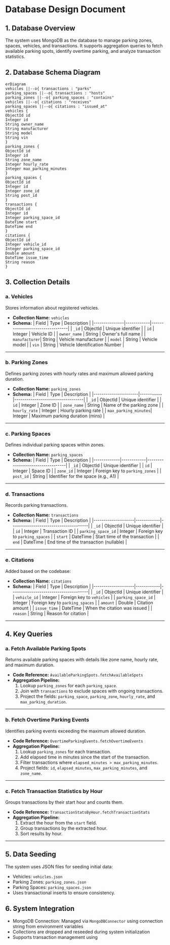 # Database Design Document

## 1. Database Overview
The system uses MongoDB as the database to manage parking zones, spaces, vehicles, and transactions. 
It supports aggregation queries to fetch available parking spots, identify overtime parking, and analyze transaction statistics.

## 2. Database Schema Diagram

```mermaid
erDiagram
vehicles ||--o{ transactions : "parks"
parking_spaces ||--o{ transactions : "hosts"
parking_zones ||--o{ parking_spaces : "contains"
vehicles ||--o{ citations : "receives"
parking_spaces ||--o{ citations : "issued_at"
vehicles {
ObjectId id
Integer id
String owner_name
String manufacturer
String model
String vin
}
parking_zones {
ObjectId id
Integer id
String zone_name
Integer hourly_rate
Integer max_parking_minutes
}
parking_spaces {
ObjectId id
Integer id
Integer zone_id
String post_id
}
transactions {
ObjectId id
Integer id
Integer parking_space_id
DateTime start
DateTime end
}
citations {
ObjectId id
Integer vehicle_id
Integer parking_space_id
Double amount
DateTime issue_time
String reason
}
```


## 3. Collection Details
### a. Vehicles
Stores information about registered vehicles.

- **Collection Name:** `vehicles`
- **Schema:**
  | Field         | Type       | Description                     |
  |---------------|------------|---------------------------------|
  | `_id`         | ObjectId   | Unique identifier               |
  | `id`          | Integer    | Vehicle ID                      |
  | `owner_name`  | String     | Owner's full name               |
  | `manufacturer`| String     | Vehicle manufacturer            |
  | `model`       | String     | Vehicle model                   |
  | `vin`         | String     | Vehicle Identification Number   |

---

### b. Parking Zones
Defines parking zones with hourly rates and maximum allowed parking duration.

- **Collection Name:** `parking_zones`
- **Schema:**
  | Field                | Type      | Description                      |
  |----------------------|-----------|----------------------------------|
  | `_id`                | ObjectId | Unique identifier               |
  | `id`                 | Integer  | Zone ID                         |
  | `zone_name`          | String   | Name of the parking zone         |
  | `hourly_rate`        | Integer  | Hourly parking rate              |
  | `max_parking_minutes`| Integer  | Maximum parking duration (mins)  |

---

### c. Parking Spaces
Defines individual parking spaces within zones.

- **Collection Name:** `parking_spaces`
- **Schema:**
  | Field       | Type       | Description                      |
  |-------------|------------|----------------------------------|
  | `_id`       | ObjectId   | Unique identifier               |
  | `id`        | Integer    | Space ID                        |
  | `zone_id`   | Integer    | Foreign key to `parking_zones`  |
  | `post_id`   | String     | Identifier for the space (e.g., A1) |

---

### d. Transactions
Records parking transactions.

- **Collection Name:** `transactions`
- **Schema:**
  | Field              | Type       | Description                          |
  |--------------------|------------|--------------------------------------|
  | `_id`              | ObjectId   | Unique identifier                   |
  | `id`               | Integer    | Transaction ID                      |
  | `parking_space_id` | Integer    | Foreign key to `parking_spaces`     |
  | `start`            | DateTime   | Start time of the transaction       |
  | `end`              | DateTime   | End time of the transaction (nullable) |

---

### e. Citations
Added based on the codebase:

- **Collection Name:** `citations`
- **Schema:**
  | Field              | Type       | Description                          |
  |--------------------|------------|--------------------------------------|
  | `_id`              | ObjectId   | Unique identifier                   |
  | `vehicle_id`       | Integer    | Foreign key to `vehicles`           |
  | `parking_space_id` | Integer    | Foreign key to `parking_spaces`     |
  | `amount`           | Double     | Citation amount                     |
  | `issue_time`       | DateTime   | When the citation was issued        |
  | `reason`           | String     | Reason for citation                 |

---

## 4. Key Queries

### a. Fetch Available Parking Spots
Returns available parking spaces with details like zone name, hourly rate, and maximum duration.

- **Code Reference:** `AvailableParkingSpots.fetchAvailableSpots`
- **Aggregation Pipeline:**
  1. Lookup `parking_zones` for each `parking_space`.
  2. Join with `transactions` to exclude spaces with ongoing transactions.
  3. Project the fields: `parking_space`, `parking_zone`, `hourly_rate`, and `max_parking_duration`.

---

### b. Fetch Overtime Parking Events
Identifies parking events exceeding the maximum allowed duration.

- **Code Reference:** `OvertimeParkingEvents.fetchOvertimeEvents`
- **Aggregation Pipeline:**
  1. Lookup `parking_zones` for each transaction.
  2. Add elapsed time in minutes since the start of the transaction.
  3. Filter transactions where `elapsed_minutes > max_parking_minutes`.
  4. Project fields: `id`, `elapsed_minutes`, `max_parking_minutes`, and `zone_name`.

---

### c. Fetch Transaction Statistics by Hour
Groups transactions by their start hour and counts them.

- **Code Reference:** `TransactionStatsByHour.fetchTransactionStats`
- **Aggregation Pipeline:**
  1. Extract the hour from the `start` field.
  2. Group transactions by the extracted hour.
  3. Sort results by hour.

---

## 5. Data Seeding
The system uses JSON files for seeding initial data:
- Vehicles: `vehicles.json`
- Parking Zones: `parking_zones.json`
- Parking Spaces: `parking_spaces.json`
- Uses transactional inserts to ensure consistency.

## 6. System Integration
- MongoDB Connection: Managed via `MongoDBConnector` using connection string from environment variables
- Collections are dropped and reseeded during system initialization
- Supports transaction management using
